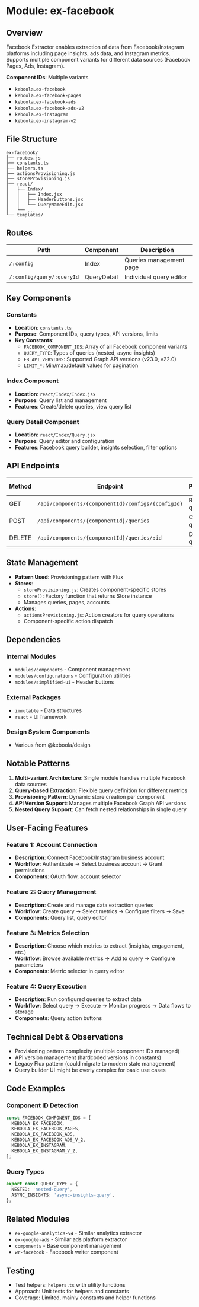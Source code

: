 # Module: ex-facebook

## Overview

Facebook Extractor enables extraction of data from Facebook/Instagram platforms including page insights, ads data, and Instagram metrics. Supports multiple component variants for different data sources (Facebook Pages, Ads, Instagram).

**Component IDs**: Multiple variants
- `keboola.ex-facebook`
- `keboola.ex-facebook-pages`
- `keboola.ex-facebook-ads`
- `keboola.ex-facebook-ads-v2`
- `keboola.ex-instagram`
- `keboola.ex-instagram-v2`

## File Structure

```
ex-facebook/
├── routes.js
├── constants.ts
├── helpers.ts
├── actionsProvisioning.js
├── storeProvisioning.js
├── react/
│   ├── Index/
│   │   ├── Index.jsx
│   │   ├── HeaderButtons.jsx
│   │   └── QueryNameEdit.jsx
│   └── ...
└── templates/
```

## Routes

| Path | Component | Description |
|------|-----------|-------------|
| `/:config` | Index | Queries management page |
| `/:config/query/:queryId` | QueryDetail | Individual query editor |

## Key Components

### Constants
- **Location**: `constants.ts`
- **Purpose**: Component IDs, query types, API versions, limits
- **Key Constants**:
  - `FACEBOOK_COMPONENT_IDS`: Array of all Facebook component variants
  - `QUERY_TYPE`: Types of queries (nested, async-insights)
  - `FB_API_VERSIONS`: Supported Graph API versions (v23.0, v22.0)
  - `LIMIT_*`: Min/max/default values for pagination

### Index Component
- **Location**: `react/Index/Index.jsx`
- **Purpose**: Query list and management
- **Features**: Create/delete queries, view query list

### Query Detail Component
- **Location**: `react/Index/Query.jsx`
- **Purpose**: Query editor and configuration
- **Features**: Facebook query builder, insights selection, filter options

## API Endpoints

| Method | Endpoint | Purpose | Response Type |
|--------|----------|---------|---------------|
| GET | `/api/components/{componentId}/configs/{configId}` | Retrieve queries | Config |
| POST | `/api/components/{componentId}/queries` | Create query | Query |
| DELETE | `/api/components/{componentId}/queries/:id` | Delete query | - |

## State Management

- **Pattern Used**: Provisioning pattern with Flux
- **Stores**: 
  - `storeProvisioning.js`: Creates component-specific stores
  - `store()`: Factory function that returns Store instance
  - Manages queries, pages, accounts
- **Actions**: 
  - `actionsProvisioning.js`: Action creators for query operations
  - Component-specific action dispatch

## Dependencies

### Internal Modules
- `modules/components` - Component management
- `modules/configurations` - Configuration utilities
- `modules/simplified-ui` - Header buttons

### External Packages
- `immutable` - Data structures
- `react` - UI framework

### Design System Components
- Various from @keboola/design

## Notable Patterns

1. **Multi-variant Architecture**: Single module handles multiple Facebook data sources
2. **Query-based Extraction**: Flexible query definition for different metrics
3. **Provisioning Pattern**: Dynamic store creation per component
4. **API Version Support**: Manages multiple Facebook Graph API versions
5. **Nested Query Support**: Can fetch nested relationships in single query

## User-Facing Features

### Feature 1: Account Connection
- **Description**: Connect Facebook/Instagram business account
- **Workflow**: Authenticate → Select business account → Grant permissions
- **Components**: OAuth flow, account selector

### Feature 2: Query Management
- **Description**: Create and manage data extraction queries
- **Workflow**: Create query → Select metrics → Configure filters → Save
- **Components**: Query list, query editor

### Feature 3: Metrics Selection
- **Description**: Choose which metrics to extract (insights, engagement, etc.)
- **Workflow**: Browse available metrics → Add to query → Configure parameters
- **Components**: Metric selector in query editor

### Feature 4: Query Execution
- **Description**: Run configured queries to extract data
- **Workflow**: Select query → Execute → Monitor progress → Data flows to storage
- **Components**: Query action buttons

## Technical Debt & Observations

- Provisioning pattern complexity (multiple component IDs managed)
- API version management (hardcoded versions in constants)
- Legacy Flux pattern (could migrate to modern state management)
- Query builder UI might be overly complex for basic use cases

## Code Examples

### Component ID Detection
```typescript
const FACEBOOK_COMPONENT_IDS = [
  KEBOOLA_EX_FACEBOOK,
  KEBOOLA_EX_FACEBOOK_PAGES,
  KEBOOLA_EX_FACEBOOK_ADS,
  KEBOOLA_EX_FACEBOOK_ADS_V_2,
  KEBOOLA_EX_INSTAGRAM,
  KEBOOLA_EX_INSTAGRAM_V_2,
];
```

### Query Types
```typescript
export const QUERY_TYPE = {
  NESTED: 'nested-query',
  ASYNC_INSIGHTS: 'async-insights-query',
};
```

## Related Modules

- `ex-google-analytics-v4` - Similar analytics extractor
- `ex-google-ads` - Similar ads platform extractor
- `components` - Base component management
- `wr-facebook` - Facebook writer component

## Testing

- Test helpers: `helpers.ts` with utility functions
- Approach: Unit tests for helpers and constants
- Coverage: Limited, mainly constants and helper functions
